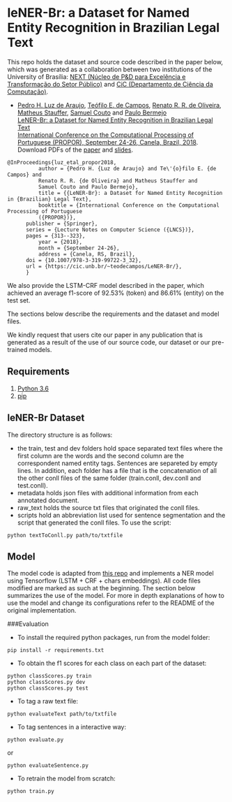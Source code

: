 # leNER-Br: a Dataset for Named Entity Recognition in Brazilian Legal Text

This repo holds the dataset and source code described in the paper below, which was generated as a collaboration between two institutions of the University of Brasília: [NEXT (Núcleo de P&D para Excelência e Transformação do Setor Público)](http://next.unb.br/) and [CiC (Departamento de Ciência da Computação)](https://cic.unb.br/).

* [Pedro H. Luz de Araujo](http://lattes.cnpq.br/8374005378743328), [Teófilo E. de Campos](http://www.cic.unb.br/~teodecampos/), [Renato R. R. de Oliveira](http://lattes.cnpq.br/8445622450972512), [Matheus Stauffer](http://lattes.cnpq.br/3634456971616689), [Samuel Couto](http://lattes.cnpq.br/1096145820609591) and [Paulo Bermejo](http://lattes.cnpq.br/9012704117180126)  
[LeNER-Br: a Dataset for Named Entity Recognition in Brazilian Legal Text](https://cic.unb.br/~teodecampos/LeNER-Br/luz_etal_propor2018.pdf)  
[International Conference on the Computational Processing of Portuguese (PROPOR), September 24-26, Canela, Brazil, 2018](http://www.inf.ufrgs.br/propor-2018/).  
Download PDFs of the [paper](https://cic.unb.br/~teodecampos/LeNER-Br/luz_etal_propor2018.pdf) and [slides](https://cic.unb.br/~teodecampos/LeNER-Br/luz_etal_propor2018_slides.pdf).

```
@InProceedings{luz_etal_propor2018,
          author = {Pedro H. {Luz de Araujo} and Te\'{o}filo E. {de Campos} and
          Renato R. R. {de Oliveira} and Matheus Stauffer and
          Samuel Couto and Paulo Bermejo},
          title = {{LeNER-Br}: a Dataset for Named Entity Recognition in {Brazilian} Legal Text},
          booktitle = {International Conference on the Computational Processing of Portuguese
          ({PROPOR})},
	  publisher = {Springer},
	  series = {Lecture Notes on Computer Science ({LNCS})},
	  pages = {313--323},
          year = {2018},
          month = {September 24-26},
          address = {Canela, RS, Brazil},	  
	  doi = {10.1007/978-3-319-99722-3_32},
	  url = {https://cic.unb.br/~teodecampos/LeNER-Br/},
	  }	  
```

We also provide the LSTM-CRF model described in the paper, which achieved an average f1-score of 92.53% (token) and 86.61% (entity) on the test set. 

The sections below describe the requirements and the dataset and model files.

We kindly request that users cite our paper in any publication that is generated as a result of the use of our source code, our dataset or our pre-trained models.

## Requirements
1. [Python 3.6](https://www.python.org/downloads/)	
3. [pip](https://pip.pypa.io/en/stable/installing/)

## leNER-Br Dataset

The directory structure is as follows:
* the train, test and dev folders hold space separated text files where the first column are the words and the second column are the correspondent named entity tags. Sentences are separeted by empty lines. In addition, each folder has a file that is the concatenation of all the other conll files of the same folder (train.conll, dev.conll and test.conll).
* metadata holds json files with additional information from each annotated document.
* raw_text holds the source txt files that originated the conll files.
* scripts hold an abbreviation list used for sentence segmentation and the script that generated the conll files. To use the script:
```
python textToConll.py path/to/txtfile
```


## Model

The model code is adapted from [this repo](https://github.com/guillaumegenthial/sequence_tagging) and implements a NER model using Tensorflow (LSTM + CRF + chars embeddings). All code files modified are marked as such at the beginning.
The section below summarizes the use of the model. For more in depth explanations of how to use the model and change its configurations refer to the README of the original implementation.

###Evaluation

* To install the required python packages, run from the model folder:
```
pip install -r requirements.txt
```

* To obtain the f1 scores for each class on each part of the dataset:
```
python classScores.py train
python classScores.py dev
python classScores.py test
```
* To tag a raw text file:
```
python evaluateText path/to/txtfile
```

* To tag sentences in a interactive way:
```
python evaluate.py
```
or
```
python evaluateSentence.py
```

* To retrain the model from scratch:
```
python train.py
```